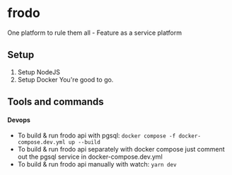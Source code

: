 # frodo
One platform to rule them all - Feature as a service platform

## Setup
1. Setup NodeJS
2. Setup Docker
You're good to go.

## Tools and commands
#### Devops
- To build & run frodo api with pgsql: `docker compose -f docker-compose.dev.yml up --build`
- To build & run frodo api separately with docker compose just comment out the pgsql service in docker-compose.dev.yml
- To build & run frodo api manually with watch: `yarn dev`
